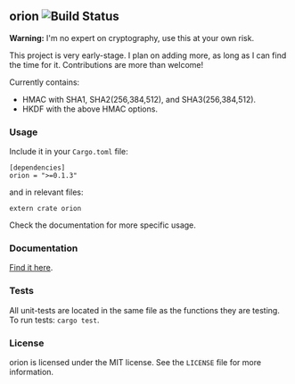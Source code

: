 ## orion ![Build Status](https://travis-ci.org/brycx/orion.svg?branch=master)

**Warning:** I'm no expert on cryptography, use this at your own risk.

This project is very early-stage. I plan on adding
more, as long as I can find the time for it. Contributions are more than welcome!


Currently contains:
* HMAC with SHA1, SHA2(256,384,512), and SHA3(256,384,512).
* HKDF with the above HMAC options.

### Usage
Include it in your `Cargo.toml` file:
```
[dependencies]
orion = ">=0.1.3"
```
and in relevant files:
```
extern crate orion
```
Check the documentation for more specific usage.
### Documentation
[Find it here](https://docs.rs/orion).

### Tests
All unit-tests are located in the same file as the functions they are testing.
To run tests: `cargo test`.

### License
orion is licensed under the MIT license. See the `LICENSE` file for more information.
